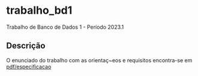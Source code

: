 # trabalho_bd1
Trabalho de Banco de Dados 1 - Período 2023.1

## Descrição
O enunciado do trabalho com as orientaç~eos e requisitos encontra-se em [pdf/especificacao](https://github.com/LuizWillner/trabalho_bd1/tree/main/pdfs/especificacao)
